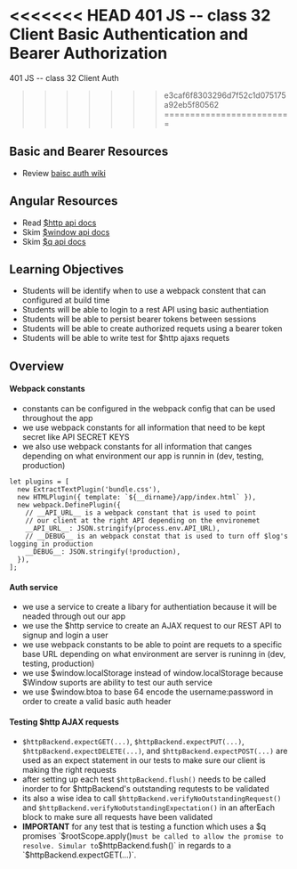 <<<<<<< HEAD
401 JS -- class 32 Client Basic Authentication and Bearer Authorization 
=======
401 JS -- class 32 Client Auth
>>>>>>> e3caf6f8303296d7f52c1d075175a92eb5f80562
=========================

## Basic and Bearer Resources
* Review [baisc auth wiki]

## Angular Resources
* Read [$http api docs]
* Skim [$window api docs]
* Skim [$q api docs]

## Learning Objectives
* Students will be identify when to use a webpack constent that can configured at build time
* Students will be able to login to a rest API using basic authentiation
* Students will be able to persist bearer tokens between sessions
* Students will be able to create authorized requets using a bearer token
* Students will be able to write test for $http ajaxs requets

## Overview
#### Webpack constants
* constants can be configured in the webpack config that can be used throughout the app
* we use webpack constants for all information that need to be kept secret like API SECRET KEYS
* we also use webpack constants for all information that canges depending on what environment our app is runnin in (dev, testing, production)

``` javascipt 
let plugins = [
  new ExtractTextPlugin('bundle.css'),
  new HTMLPlugin({ template: `${__dirname}/app/index.html` }),
  new webpack.DefinePlugin({
    // __API_URL__ is a webpack constant that is used to point 
    // our client at the right API depending on the environemet
    __API_URL__: JSON.stringify(process.env.API_URL),
    // __DEBUG__ is an webpack constat that is used to turn off $log's logging in production
    __DEBUG__: JSON.stringify(!production),
  }),
];
``` 

#### Auth service
* we use a service to create a libary for authentiation because it will be neaded through out our app
* we use the $http service to create an AJAX request to our REST API to signup and login a user
* we use webpack constants to be able to point are requets to a specific base URL depending on what environment are server is runinng in (dev, testing, production)
* we use $window.localStorage instead of window.localStorage because $Window suports are ability to test our auth service
* we use $window.btoa to base 64 encode the username:password in order to create a valid basic auth header

#### Testing $http AJAX requests
* `$httpBackend.expectGET(...)`, `$httpBackend.expectPUT(...)`, `$httpBackend.expectDELETE(...)`, and `$httpBackend.expectPOST(...)`  are used as an expect statement in our tests to make sure our client is making the right requests
* after setting up each test `$httpBackend.flush()` needs to be called inorder to for $httpBackend's outstanding requtests to be validated
* its also a wise idea to call `$httpBackend.verifyNoOutstandingRequest()` and `$httpBackend.verifyNoOutstandingExpectation()` in an afterEach block to make sure all requests have been validated
* **IMPORTANT** for any test that is testing a function which uses a $q promises `$rootScope.apply()` must be called to allow the promise to resolve. Simular to `$httpBackend.fush()` in regards to a `$httpBackend.expectGET(...)`. 

<!--links -->
[$http api docs]: https://docs.angularjs.org/api/ng/service/$http
[$window api docs]: https://docs.angularjs.org/api/ng/service/$window
[$q api docs]: https://docs.angularjs.org/api/ng/service/$q

[baisc auth wiki]: https://en.wikipedia.org/wiki/Basic_access_authentication
